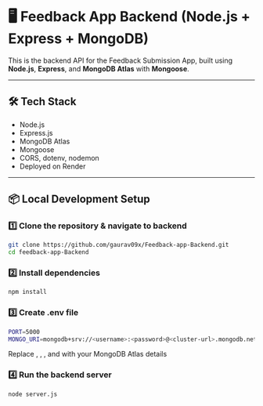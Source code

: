 # 🖥️ Feedback App Backend (Node.js + Express + MongoDB)

This is the backend API for the Feedback Submission App, built using **Node.js**, **Express**, and **MongoDB Atlas** with **Mongoose**.

---

## 🛠️ Tech Stack
- Node.js
- Express.js
- MongoDB Atlas
- Mongoose
- CORS, dotenv, nodemon
- Deployed on Render

---

## 📦 Local Development Setup

### 1️⃣ Clone the repository & navigate to backend
```bash
git clone https://github.com/gaurav09x/Feedback-app-Backend.git
cd feedback-app-Backend
```

### 2️⃣ Install dependencies
```bash
npm install
```
### 3️⃣ Create .env file
```bash
PORT=5000
MONGO_URI=mongodb+srv://<username>:<password>@<cluster-url>.mongodb.net/<dbname>?retryWrites=true&w=majority
```
Replace <username>, <password>, <cluster-url>, and <dbname> with your MongoDB Atlas details

### 4️⃣ Run the backend server
```bash
node server.js
```

